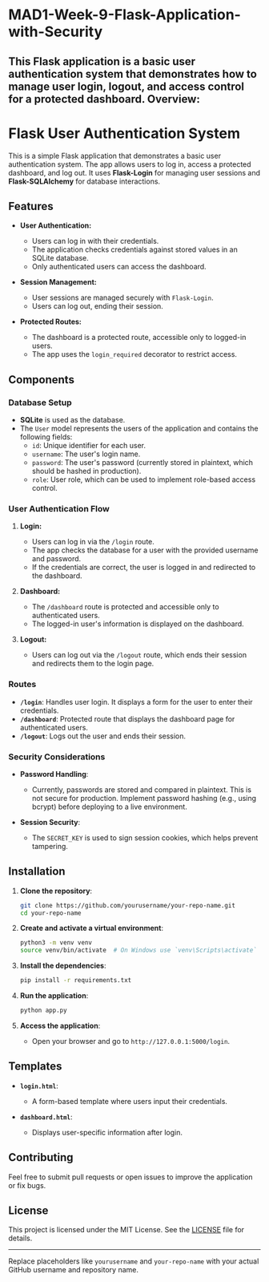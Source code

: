 # MAD1-Week-9-Flask-Application-with-Security
This Flask application is a basic user authentication system that demonstrates how to manage user login, logout, and access control for a protected dashboard.
Overview:
---

# Flask User Authentication System

This is a simple Flask application that demonstrates a basic user authentication system. The app allows users to log in, access a protected dashboard, and log out. It uses **Flask-Login** for managing user sessions and **Flask-SQLAlchemy** for database interactions.

## Features

- **User Authentication:**
  - Users can log in with their credentials.
  - The application checks credentials against stored values in an SQLite database.
  - Only authenticated users can access the dashboard.

- **Session Management:**
  - User sessions are managed securely with `Flask-Login`.
  - Users can log out, ending their session.

- **Protected Routes:**
  - The dashboard is a protected route, accessible only to logged-in users.
  - The app uses the `login_required` decorator to restrict access.

## Components

### Database Setup

- **SQLite** is used as the database.
- The `User` model represents the users of the application and contains the following fields:
  - `id`: Unique identifier for each user.
  - `username`: The user's login name.
  - `password`: The user's password (currently stored in plaintext, which should be hashed in production).
  - `role`: User role, which can be used to implement role-based access control.

### User Authentication Flow

1. **Login:**
   - Users can log in via the `/login` route.
   - The app checks the database for a user with the provided username and password.
   - If the credentials are correct, the user is logged in and redirected to the dashboard.

2. **Dashboard:**
   - The `/dashboard` route is protected and accessible only to authenticated users.
   - The logged-in user's information is displayed on the dashboard.

3. **Logout:**
   - Users can log out via the `/logout` route, which ends their session and redirects them to the login page.

### Routes

- **`/login`**: Handles user login. It displays a form for the user to enter their credentials.
- **`/dashboard`**: Protected route that displays the dashboard page for authenticated users.
- **`/logout`**: Logs out the user and ends their session.

### Security Considerations

- **Password Handling**: 
  - Currently, passwords are stored and compared in plaintext. This is not secure for production. Implement password hashing (e.g., using bcrypt) before deploying to a live environment.

- **Session Security**:
  - The `SECRET_KEY` is used to sign session cookies, which helps prevent tampering.

## Installation

1. **Clone the repository**:
   ```bash
   git clone https://github.com/yourusername/your-repo-name.git
   cd your-repo-name
   ```

2. **Create and activate a virtual environment**:
   ```bash
   python3 -m venv venv
   source venv/bin/activate  # On Windows use `venv\Scripts\activate`
   ```

3. **Install the dependencies**:
   ```bash
   pip install -r requirements.txt
   ```

4. **Run the application**:
   ```bash
   python app.py
   ```

5. **Access the application**:
   - Open your browser and go to `http://127.0.0.1:5000/login`.

## Templates

- **`login.html`**: 
  - A form-based template where users input their credentials.
  
- **`dashboard.html`**: 
  - Displays user-specific information after login.

## Contributing

Feel free to submit pull requests or open issues to improve the application or fix bugs.

## License

This project is licensed under the MIT License. See the [LICENSE](LICENSE) file for details.

---

Replace placeholders like `yourusername` and `your-repo-name` with your actual GitHub username and repository name.
